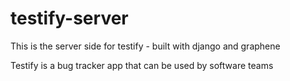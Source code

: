 # testify-server

This is the server side for testify - built with django and graphene

Testify is a bug tracker app that can be used by software teams

